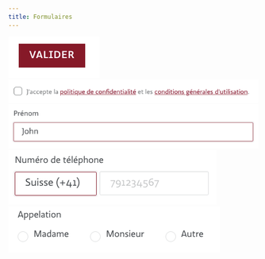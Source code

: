 ```yaml
---
title: Formulaires
---
```

![](desktop-button.png)
![](desktop-conditions.png)
![](desktop-input-text.png)
![](desktop-tel.png)
![](desktop-radio.png)
